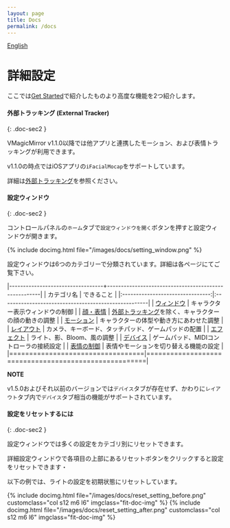 ```yaml
---
layout: page
title: Docs
permalink: /docs
---
```


[English](./en/docs)

# 詳細設定

ここでは[Get Started](./get_started)で紹介したものより高度な機能を2つ紹介します。


#### 外部トラッキング (External Tracker)
{: .doc-sec2 }

VMagicMirror v1.1.0以降では他アプリと連携したモーション、および表情トラッキングが利用できます。

v1.1.0の時点ではiOSアプリの`iFacialMocap`をサポートしています。

詳細は[外部トラッキング](./docs/external_tracker)を参照ください。


#### 設定ウィンドウ
{: .doc-sec2 }

コントロールパネルの`ホーム`タブで`設定ウィンドウを開く`ボタンを押すと設定ウィンドウが開きます。

{% include docimg.html file="/images/docs/setting_window.png" %}

設定ウィンドウは6つのカテゴリーで分類されています。詳細は各ページにてご覧下さい。

|----------------------------------+------------------------------------------------------|
| カテゴリ名                       | できること                                           |
|:--------------------------------:|:-----------------------------------------------------|
| [ウィンドウ](./docs/window)      | キャラクター表示ウィンドウの制御                     |
| [顔・表情](./docs/face)          | [外部トラッキング](./docs/external_tracker)を除く、キャラクターの顔の動きの調整 |
| [モーション](./docs/motion)      | キャラクターの体型や動き方にあわせた調整             |
| [レイアウト](./docs/layout)      | カメラ、キーボード、タッチパッド、ゲームパッドの配置 |
| [エフェクト](./docs/effects)     | ライト、影、Bloom、風の調整                          |
| [デバイス](./docs/devices)       | ゲームパッド、MIDIコントローラの接続設定             |
| [表情の制御](./docs/expressions) | 表情やモーションを切り替える機能の設定               |
|==================================|======================================================|


<div class="note-area" markdown="1">

**NOTE**

v1.5.0およびそれ以前のバージョンでは`デバイス`タブが存在せず、かわりに`レイアウト`タブ内で`デバイス`タブ相当の機能がサポートされています。

</div>

#### 設定をリセットするには
{: .doc-sec2 }

設定ウィンドウでは多くの設定をカテゴリ別にリセットできます。

詳細設定ウィンドウで各項目の上部にあるリセットボタンをクリックすると設定をリセットできます・

以下の例では、ライトの設定を初期状態にリセットしています。

<div class="row">
{% include docimg.html file="/images/docs/reset_setting_before.png" customclass="col s12 m6 l6" imgclass="fit-doc-img" %}
{% include docimg.html file="/images/docs/reset_setting_after.png" customclass="col s12 m6 l6" imgclass="fit-doc-img" %}
</div>
